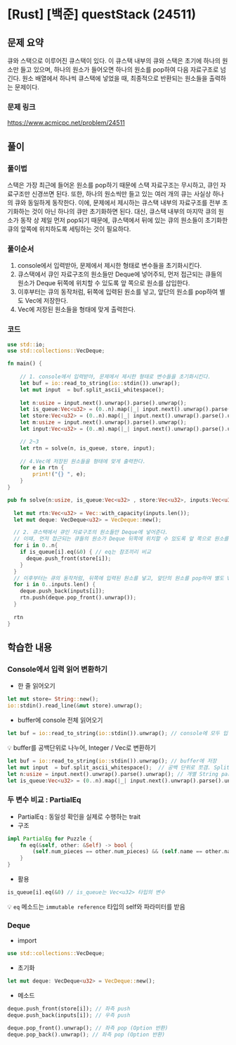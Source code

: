 # [Rust] [백준] questStack (24511)



## 문제 요약

큐와 스택으로 이루어진 큐스택이 있다. 이 큐스택 내부의 큐와 스택은 초기에 하나의 원소만 들고 있으며, 하나의 원소가 들어오면 하나의 원소를 pop하여 다음 자료구조로 넘긴다. 원소 배열에서 하나씩 큐스택에 넣었을 때, 최종적으로 반환되는 원소들을 출력하는 문제이다.



### 문제 링크

https://www.acmicpc.net/problem/24511





## 풀이

### 풀이법

스택은 가장 최근에 들어온 원소를 pop하기 때문에 스택 자료구조는 무시하고, 큐인 자료구조만 신경쓰면 된다. 또한, 하나의 원소씩만 들고 있는 여러 개의 큐는 사실상 하나의 큐와 동일하게 동작한다. 이에, 문제에서 제시하는 큐스택 내부의 자료구조를 전부 초기화하는 것이 아닌 하나의 큐만 초기화하면 된다. 대신, 큐스택 내부의 마지막 큐의 원소가 동작 상 제일 먼저 pop되기 때문에, 큐스택에서 뒤에 있는 큐의 원소들이 초기화한 큐의 앞쪽에 위치하도록 세팅하는 것이 필요하다.



### 풀이순서

1. console에서 입력받아, 문제에서 제시한 형태로 변수들을 초기화시킨다.
2. 큐스택에서 큐인 자료구조의 원소들만 Deque에 넣어주되, 먼저 접근되는 큐들의 원소가 Deque 뒤쪽에 위치할 수 있도록 앞 쪽으로 원소를 삽입한다.
3. 이후부터는 큐의 동작처럼, 뒤쪽에 입력된 원소를 넣고, 앞단의 원소를 pop하여 별도 Vec에 저장한다.
4. Vec에 저장된 원소들을 형태에 맞게 출력한다.



### 코드

```rust
use std::io;
use std::collections::VecDeque;

fn main() {
	
    // 1. console에서 입력받아, 문제에서 제시한 형태로 변수들을 초기화시킨다.
    let buf = io::read_to_string(io::stdin()).unwrap();
    let mut input  = buf.split_ascii_whitespace();
    
    let n:usize = input.next().unwrap().parse().unwrap();
    let is_queue:Vec<u32> = (0..n).map(|_| input.next().unwrap().parse().unwrap()).collect();
    let store:Vec<u32> = (0..n).map(|_| input.next().unwrap().parse().unwrap()).collect();
    let m:usize = input.next().unwrap().parse().unwrap();
    let input:Vec<u32> = (0..m).map(|_| input.next().unwrap().parse().unwrap()).collect();

    // 2~3
    let rtn = solve(n, is_queue, store, input);
    
    // 4.Vec에 저장된 원소들을 형태에 맞게 출력한다.
    for e in rtn {
        print!("{} ", e);
    }
}

pub fn solve(n:usize, is_queue:Vec<u32> , store:Vec<u32>, inputs:Vec<u32>) -> Vec<u32>{ 
  
  let mut rtn:Vec<u32> = Vec::with_capacity(inputs.len()); 
  let mut deque: VecDeque<u32> = VecDeque::new();

  // 2. 큐스택에서 큐인 자료구조의 원소들만 Deque에 넣어준다.
  // 이때, 먼저 접근되는 큐들의 원소가 Deque 뒤쪽에 위치할 수 있도록 앞 쪽으로 원소를 삽입한다.
  for i in 0..n{
    if is_queue[i].eq(&0) { // eq는 참조끼리 비교
      deque.push_front(store[i]);
    }
  }
  // 이후부터는 큐의 동작처럼, 뒤쪽에 입력된 원소를 넣고, 앞단의 원소를 pop하여 별도 Vec에 저장한다.
  for i in 0..inputs.len() {
    deque.push_back(inputs[i]);
    rtn.push(deque.pop_front().unwrap());
  }
  
  rtn
}
```



## 학습한 내용



### Console에서 입력 읽어 변환하기

- 한 줄 읽어오기

```rust
let mut store= String::new();
io::stdin().read_line(&mut store).unwrap();
```

- buffer에 console 전체 읽어오기

```rust
let buf = io::read_to_string(io::stdin()).unwrap(); // console에 모두 입력 후 EOF(window는 crtl+z) 입력 필요
```

:bulb: buffer를 공백단위로 나누어, Integer / Vec로 변환하기

```rust
let buf = io::read_to_string(io::stdin()).unwrap(); // buffer에 저장
let mut input  = buf.split_ascii_whitespace();	// 공백 단위로 쪼갬. SplitAsciiWhitespace라는 struc 구조로 반환
let n:usize = input.next().unwrap().parse().unwrap(); // 개별 String parsing
let is_queue:Vec<u32> = (0..n).map(|_| input.next().unwrap().parse().unwrap()).collect(); // Vec으로 변환
```



### 두 변수 비교 : PartialEq

- PartialEq : 동일성 확인을 실제로 수행하는 trait
- 구조

```rust
impl PartialEq for Puzzle {
    fn eq(&self, other: &Self) -> bool {
        (self.num_pieces == other.num_pieces) && (self.name == other.name)
    }
}
```

- 활용

```rust
is_queue[i].eq(&0) // is_queue는 Vec<u32> 타입의 변수
```

:bulb: `eq` 메소드는 `immutable reference` 타입의 self와 파라미터를 받음



### Deque 

- import

```rust
use std::collections::VecDeque;
```

- 초기화

```rust
let mut deque: VecDeque<u32> = VecDeque::new();
```

- 메소드

```rust
deque.push_front(store[i]); // 좌측 push
deque.push_back(inputs[i]); // 우측 push

deque.pop_front().unwrap(); // 좌측 pop (Option 반환)
deque.pop_back().unwrap(); // 좌측 pop (Option 반환)
```

